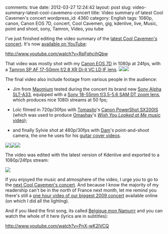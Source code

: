 comments: true
date: 2012-03-27 12:24:42
layout: post
slug: video-summary-latest-cool-cavemens-concert
title: Video summary of latest Cool Cavemen's concert
wordpress_id: 4360
category: English
tags: 1080p, canon, Canon EOS 7D, concert, Cool Cavemen, gig, kdenlive, live, Music, point and shoot, sony, Tamron, Video, you tube

I've just finished editing the video summary of the [latest Cool Cavemen's concert](http://coolcavemen.com/2011/menu-de-samedi-a-douai/). It's now [available on YouTube](http://www.youtube.com/watch?v=RpFqhcihQbw):

http://www.youtube.com/watch?v=RpFqhcihQbw

That video was mostly shot with my [Canon EOS 7D](http://www.amazon.com/gp/product/B002NEGTTW/ref=as_li_tf_tl?ie=UTF8&tag=kevideld-20&linkCode=as2&camp=217145&creative=399381&creativeASIN=B002NEGTTW) in 1080p at 24fps, with a [Tamron SP AF 17-50mm f/2.8 XR Di-II VC LD IF lens](http://www.amazon.com/gp/product/B002LVUIXA/ref=as_li_tf_tl?ie=UTF8&tag=kevideld-20&linkCode=as2&camp=217145&creative=399381&creativeASIN=B002LVUIXA). ![](http://www.assoc-amazon.com/e/ir?t=kevideld-20&l=as2&o=1&a=B002NEGTTW&camp=217145&creative=399381)![](http://www.assoc-amazon.com/e/ir?t=kevideld-20&l=as2&o=1&a=B002LVUIXA&camp=217145&creative=399381)

The final video also include footage from various people in the audience:

  * Jim from [Maomium](http://maomium.com) tested during the concert its brand new [Sony Alpha SLT-A33](http://www.amazon.com/gp/product/B0043AT7AM/ref=as_li_ss_tl?ie=UTF8&tag=kevideld-20&linkCode=as2&camp=1789&creative=390957&creativeASIN=B0043AT7AM), equipped with a [Sony 18-55mm f/3.5-5.6 SAM DT zoom lens](http://www.amazon.com/gp/product/B0029U0X0Q/ref=as_li_ss_tl?ie=UTF8&tag=kevideld-20&linkCode=as2&camp=1789&creative=390957&creativeASIN=B0029U0X0Q), which produces nice 1080i streams at 50 fps;

  * Loïc filmed in 720p/30fps with [Tomasito](http://coolcavemen.com/biography/tomasito/)'s [Canon PowerShot SX200IS](http://www.amazon.com/gp/product/B001SER45Q/ref=as_li_tf_tl?ie=UTF8&tag=kevideld-20&linkCode=as2&camp=217145&creative=399381&creativeASIN=B001SER45Q) (which was used to produce [Omashay](http://omashay.com/)'s [_Wish You Looked at Me_ music video](http://kevin.deldycke.com/2011/07/making-of-omashay-wish-you-looked-at-me-music-video/));

  * and finally Sylvie shot at 480p/30fps with [Dam](http://coolcavemen.com/biography/dam/)'s point-and-shoot camera, the one he uses for his [guitar cover videos](http://www.youtube.com/user/damdahu/featured).

![](http://www.assoc-amazon.com/e/ir?t=kevideld-20&l=as2&o=1&a=B0043AT7AM)![](http://www.assoc-amazon.com/e/ir?t=kevideld-20&l=as2&o=1&a=B0029U0X0Q)![](http://www.assoc-amazon.com/e/ir?t=kevideld-20&l=as2&o=1&a=B001SER45Q&camp=217145&creative=399381)

The video was edited with the latest version of Kdenlive and exported to a 1080p/24fps stream:

[![](http://kevin.deldycke.com/wp-content/uploads/2012/03/kdenlive-project-screenshot-300x187.png)](http://kevin.deldycke.com/wp-content/uploads/2012/03/kdenlive-project-screenshot.png)

If you enjoyed the music and atmosphere of the video, I urge you to go to the [next Cool Cavemen's concert](http://coolcavemen.com/2012/concert-aux-gres-a-douai-le-samedi-7-avril/). And because I know the majority of my readership can't be in the north of France next month, let me remind you there's still a [one hour video of our biggest 2009 concert](http://www.youtube.com/watch?v=qE-bis-wYxs&list=PL4BAA557B7144031F&feature=plcp) available online (on which I did all the lighting).

And if you liked the first song, its called [Belgique mon Namurrr](http://coolcavemen.com/discography/songs-and-lyrics/belgique-mon-namurrr/) and you can watch the whole of it here (lyrics are in subtitles):

http://www.youtube.com/watch?v=PnX-wK2lVCQ
